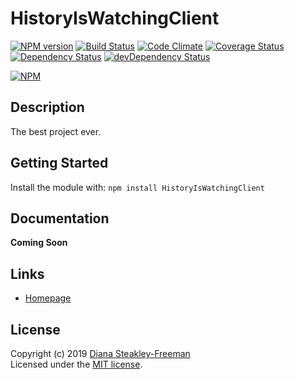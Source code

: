 # HistoryIsWatchingClient

[![NPM version](https://badge.fury.io/js/HistoryIsWatchingClient.svg)](http://badge.fury.io/js/HistoryIsWatchingClient)
[![Build Status](https://travis-ci.org//HistoryIsWatchingClient.png?branch=master)](https://travis-ci.org//HistoryIsWatchingClient)
[![Code Climate](https://codeclimate.com/github//HistoryIsWatchingClient.png)](https://codeclimate.com/github//HistoryIsWatchingClient)
[![Coverage Status](https://coveralls.io/repos//HistoryIsWatchingClient/badge.svg?branch=master&service=github)](https://coveralls.io/github//HistoryIsWatchingClient?branch=master)
[![Dependency Status](https://david-dm.org//HistoryIsWatchingClient.svg)](https://david-dm.org//HistoryIsWatchingClient)
[![devDependency Status](https://david-dm.org//HistoryIsWatchingClient/dev-status.svg)](https://david-dm.org//HistoryIsWatchingClient#info=devDependencies)

[![NPM](https://nodei.co/npm/HistoryIsWatchingClient.png)](https://npmjs.org/package/HistoryIsWatchingClient)


## Description

The best project ever.


## Getting Started

Install the module with: `npm install HistoryIsWatchingClient`


## Documentation

__Coming Soon__


## Links

- [Homepage](https://github.com//HistoryIsWatchingClient/)


## License
Copyright (c) 2019 [Diana Steakley-Freeman](historyiswatchingus.org)  
Licensed under the [MIT license](LICENSE-MIT).
